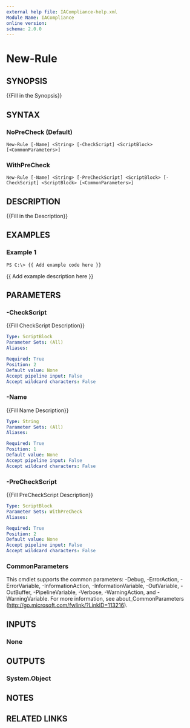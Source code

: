 ```yaml
---
external help file: IACompliance-help.xml
Module Name: IACompliance
online version:
schema: 2.0.0
---
```


# New-Rule

## SYNOPSIS
{{Fill in the Synopsis}}

## SYNTAX

### NoPreCheck (Default)
```
New-Rule [-Name] <String> [-CheckScript] <ScriptBlock> [<CommonParameters>]
```

### WithPreCheck
```
New-Rule [-Name] <String> [-PreCheckScript] <ScriptBlock> [-CheckScript] <ScriptBlock> [<CommonParameters>]
```

## DESCRIPTION
{{Fill in the Description}}

## EXAMPLES

### Example 1
```
PS C:\> {{ Add example code here }}
```

{{ Add example description here }}

## PARAMETERS

### -CheckScript
{{Fill CheckScript Description}}

```yaml
Type: ScriptBlock
Parameter Sets: (All)
Aliases:

Required: True
Position: 2
Default value: None
Accept pipeline input: False
Accept wildcard characters: False
```

### -Name
{{Fill Name Description}}

```yaml
Type: String
Parameter Sets: (All)
Aliases:

Required: True
Position: 1
Default value: None
Accept pipeline input: False
Accept wildcard characters: False
```

### -PreCheckScript
{{Fill PreCheckScript Description}}

```yaml
Type: ScriptBlock
Parameter Sets: WithPreCheck
Aliases:

Required: True
Position: 2
Default value: None
Accept pipeline input: False
Accept wildcard characters: False
```

### CommonParameters
This cmdlet supports the common parameters: -Debug, -ErrorAction, -ErrorVariable, -InformationAction, -InformationVariable, -OutVariable, -OutBuffer, -PipelineVariable, -Verbose, -WarningAction, and -WarningVariable.
For more information, see about_CommonParameters (http://go.microsoft.com/fwlink/?LinkID=113216).

## INPUTS

### None

## OUTPUTS

### System.Object

## NOTES

## RELATED LINKS
